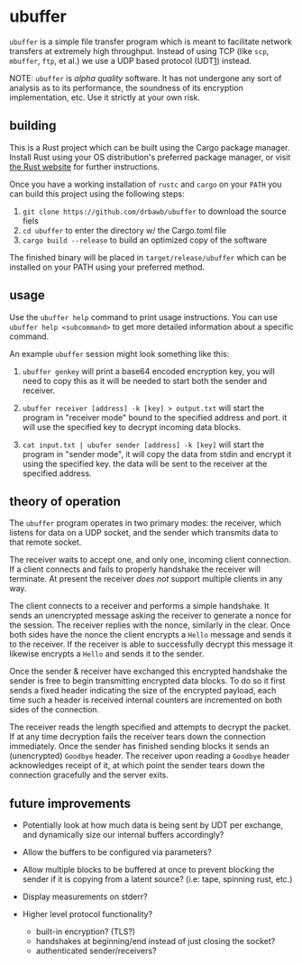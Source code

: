 ubuffer
=======

`ubuffer` is a simple file transfer program which is meant to facilitate
network transfers at extremely high throughput. Instead of using TCP (like
`scp`, `mbuffer`, `ftp`, et al.) we use a UDP based protocol (UDT[1]) instead.

NOTE: `ubuffer` is *alpha quality* software. It has not undergone any sort
of analysis as to its performance, the soundness of its encryption implementation,
etc. Use it strictly at your own risk.

## building

This is a Rust project which can be built using the Cargo package manager.
Install Rust using your OS distribution's preferred package manager, or visit
[the Rust website](https://www.rust-lang.org/) for further instructions.

Once you have a working installation of `rustc` and `cargo` on your `PATH` you
can build this project using the following steps:

1. `git clone https://github.com/drbawb/ubuffer` to download the source fiels
2. `cd ubuffer` to enter the directory w/ the Cargo.toml file
3. `cargo build --release` to build an optimized copy of the software

The finished binary will be placed in `target/release/ubuffer` which can be
installed on your PATH using your preferred method.

## usage

Use the `ubuffer help` command to print usage instructions. You can use
`ubuffer help <subcommand>` to get more detailed information about a 
specific command.

An example `ubuffer` session might look something like this:

1. `ubuffer genkey` will print a base64 encoded encryption key, you
   will need to copy this as it will be needed to start both the sender
   and receiver.

2. `ubuffer receiver [address] -k [key] > output.txt` will start the
   program in "receiver mode" bound to the specified address and port.
   it will use the specified key to decrypt incoming data blocks.

3. `cat input.txt | ubufer sender [address] -k [key]` will start the
   program in "sender mode", it will copy the data from stdin and encrypt
   it using the specified key. the data will be sent to the receiver at the
   specified address.


## theory of operation

The `ubuffer` program operates in two primary modes: the receiver, which
listens for data on a UDP socket, and the sender which transmits data to
that remote socket.

The receiver waits to accept one, and only one, incoming client connection.
If a client connects and fails to properly handshake the receiver will
terminate. At present the receiver *does not* support multiple clients in
any way.

The client connects to a receiver and performs a simple handshake. It sends
an unencrypted message asking the receiver to generate a nonce for the session.
The receiver replies with the nonce, similarly in the clear. Once both sides 
have the nonce the client encrypts a `Hello` message and sends it to the receiver.
If the receiver is able to successfully decrypt this message it likewise encrypts
a `Hello` and sends it to the sender.

Once the sender & receiver have exchanged this encrypted handshake the sender is
free to begin transmitting encrypted data blocks. To do so it first sends a fixed
header indicating the size of the encrypted payload, each time such a header is
received internal counters are incremented on both sides of the connection.

The receiver reads the length specified and attempts to decrypt the packet. If at
any time decryption fails the receiver tears down the connection immediately. Once
the sender has finished sending blocks it sends an (unencrypted) `Goodbye` header. 
The receiver upon reading a `Goodbye` header acknowledges receipt of it, at which
point the sender tears down the connection gracefully and the server exits.

## future improvements

- Potentially look at how much data is being sent by UDT per exchange,
  and dynamically size our internal buffers accordingly?

- Allow the buffers to be configured via parameters?

- Allow multiple blocks to be buffered at once to prevent blocking
  the sender if it is copying from a latent source? (i.e: tape, spinning 
  rust, etc.)

- Display measurements on stderr?

- Higher level protocol functionality?
  - built-in encryption? (TLS?)
  - handshakes at beginning/end instead of just closing the socket?
  - authenticated sender/receivers?

[1]: http://udt.sourceforge.net/ 
